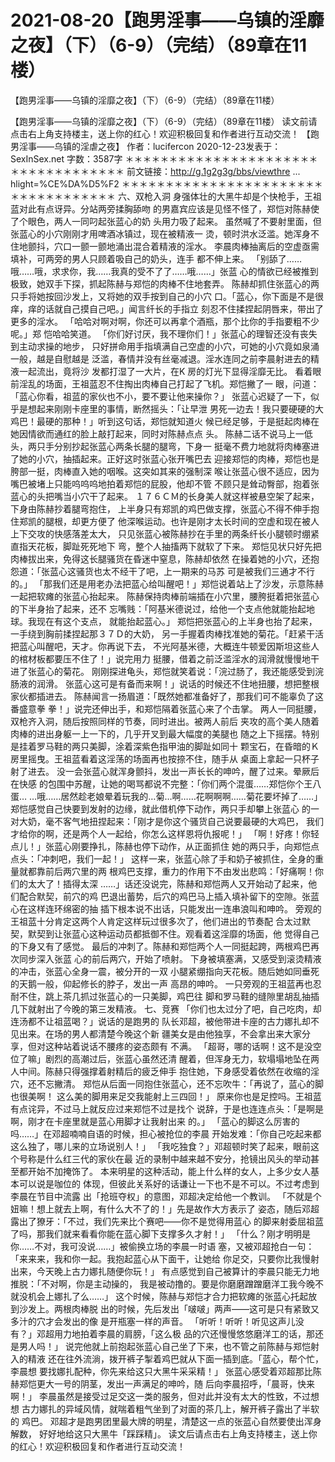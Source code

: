 # 2021-08-20【跑男淫事——乌镇的淫靡之夜】（下）（6-9）（完结）（89章在11楼）



【跑男淫事——乌镇的淫靡之夜】（下）（6-9）（完结）（89章在11楼）



【跑男淫事——乌镇的淫靡之夜】（下）（6-9）（完结）（89章在11楼）
读文前请点击右上角支持楼主，送上你的红心！欢迎积极回复和作者进行互动交流！
【跑男淫事——乌镇的淫虐之夜】
作者：lucifercon 2020-12-23发表于：SexInSex.net 字数：3587字
＊＊＊＊＊＊＊＊＊＊＊＊＊＊＊＊＊＊＊＊＊＊＊＊＊＊＊＊＊＊＊＊＊＊＊
前文链接：http://g.1g2g3g/bbs/viewthre ... hlight=%CE%DA%D5%F2
＊＊＊＊＊＊＊＊＊＊＊＊＊＊＊＊＊＊＊＊＊＊＊＊＊＊＊＊＊＊＊＊＊＊＊
六、双枪入洞
身强体壮的大黑牛却是个快枪手，王祖蓝对此有点讶异。分站两旁揉胸舔吻 的男嘉宾应该是见怪不怪了，郑恺对陈赫使了个眼色，两人一同叼起张蓝心的奶 头用力吸了起来。
虽然喊了不要射里面，但张蓝心的小穴刚刚才用啤酒冰镇过，现在被精液一 烫，顿时洪水泛滥。她浑身不住地颤抖，穴口一颤一颤地涌出混合着精液的淫水。
李晨肉棒抽离后的空虚亟需填补，可两旁的男人只顾着吸自己的奶头，连手 都不伸上来。
「别舔了……哦……哦，求求你，我……我真的受不了了……哦……」张蓝 心的情欲已经被推到极致，她双手下探，抓起陈赫与郑恺的肉棒不住地套弄。
陈赫却抓住张蓝心的两只手将她按回沙发上，又将她的双手按到自己的小穴 口。「蓝心，你下面是不是很痒，痒的话就自己摸自己吧。」闻言纤长的手指立 刻忍不住揉捏起阴唇来，带出了更多的淫水。
「哈哈对啊对啊，你还可以再拿个酒瓶，那个比你的手指要粗不少呢。」郑 恺哈哈笑道。
「你们好讨厌，我不理你们！」张蓝心的理智还没有丧失到主动求操的地步， 只好拼命用手指填满自己空虚的小穴，可她的小穴竟如泉涌一般，越是自慰越是 泛滥，春情并没有丝毫减退。淫水连同之前李晨射进去的精液一起流出，竟将沙 发都打湿了一大片，在K 房的灯光下显得淫靡无比。
看着眼前淫乱的场面，王祖蓝忍不住掏出肉棒自己打起了飞机。郑恺撇了一 眼，问道：「蓝心你看，祖蓝的家伙也不小，要不要让他来操你？」
张蓝心迟疑了一下，似乎是想起来刚刚卡座里的事情，断然摇头：「让早泄 男死一边去！我只要硬硬的大鸡巴！最硬的那种！」听到这句话，郑恺就知道火 候已经足够，于是挺起肉棒在她因情欲而通红的脸上敲打起来，同时对陈赫点点 头。
陈赫二话不说马上一低头，两只手分别抄起张蓝心两条长腿的腿弯，下身一 挺毫不费力地就将肉棒塞进了她的小穴，抽插起来。正好这时张蓝心张开嘴巴去 迎接郑恺的肉棒，郑恺也是胯部一挺，肉棒直入她的咽喉。这突如其来的强制深 喉让张蓝心很不适应，因为嘴巴被堵上只能呜呜呜地拍着郑恺的屁股，他却不管 不顾只是耸动臀部，抱着张蓝心的头把嘴当小穴干了起来。
１７６ＣＭ的长身美人就这样被悬空架了起来，下身由陈赫抄着腿弯抱住， 上半身只有郑凯的鸡巴做支撑，张蓝心不得不伸手抱住郑凯的腿根，却更方便了 他深喉运动。也许是刚才太长时间的空虚和现在被人上下交攻的快感落差太大， 只见张蓝心被陈赫抄在手里的两条纤长小腿顿时绷紧直指天花板，脚趾死死地下 弯，整个人抽搐两下就软了下来。
郑恺见状只好先把肉棒拔出来，免得这长腿骚货在昏迷中窒息，陈赫却依然 在操着她的小穴，还抱怨道：「张蓝心这骚货也太不经干了吧，上一期来的马苏 可是被我们三通才不行的。」
「那我们还是用老办法把蓝心给叫醒吧！」郑恺说着站上了沙发，示意陈赫 一起把软瘫的张蓝心抬起来。
陈赫保持肉棒前端插在小穴里，腰胯挺着把张蓝心的下半身抬了起来，还不 忘嘴贱：「阿基米德说过，给他一个支点他就能抬起地球。我现在有这个支点， 就能抬起蓝心。」
郑恺把张蓝心的上半身也抬了起来，一手绕到胸前揉捏起那３７Ｄ的大奶， 另一手握着肉棒找准她的菊花。「赶紧干活把蓝心叫醒吧，天才。你再说下去， 不光阿基米德，大概连牛顿爱因斯坦这些人的棺材板都要压不住了！」说完用力 挺腰，借着之前泛滥淫水的润滑就慢慢地干进了张蓝心的菊花。
刚刚探进龟头，郑恺就笑着说：「浣过肠了，我还能感受到浣肠液的润滑。 张蓝心这可是有备而来啊！」说话的时候还不住地扭腰，想把整根家伙都插进去。
陈赫闻言一扬眉道：「既然她都准备好了，那我们可不能辜负了这番盛意拳 拳！」说完还伸出手，和郑恺隔着张蓝心来了个击掌。
两人一同挺腰，双枪齐入洞，随后按照同样的节奏，同时进出。被两人前后 夹攻的高个美人随着肉棒的进出身躯一上一下的，几乎开叉到最大幅度的美腿也 随之上下摇摆。特别是挂着罗马鞋的两只美脚，涂着深紫色指甲油的脚趾如同十 颗宝石，在昏暗的Ｋ房里摇曳。王祖蓝看着这淫荡的场面再也按捺不住，随手从 桌面上拿起一只杯子射了进去。
没一会张蓝心就浑身颤抖，发出一声长长的呻吟，醒了过来。晕厥后在快感 的包围中苏醒，让她的喝骂都说不完整：「你们两个混蛋……郑恺你个王八蛋… …哦……居然趁老娘晕着玩我的…菊…啊……花啊啊啊……菊花要坏掉了……」
郑恺感觉自己快要到发射的边缘，就此借机停下动作，两只手却攀上张蓝心 的一对大奶，毫不客气地扭捏起来：「刚才是你这个骚货自己说要最硬的大鸡巴， 我们才给你的啊，还是两个人一起给，你怎么这样恩将仇报呢！」
「啊！好疼！你轻点儿！」张蓝心刚要挣扎，陈赫也停下动作，从正面抓住 她的两只手，向郑恺点点头：「冲刺吧，我们一起！」
这样一来，张蓝心除了手和奶子被抓住，全身的重量就都靠前后两穴里的两 根鸡巴支撑，重力的作用下不由发出悲鸣：「好痛啊！你们的太大了！插得太深 ……」话还没说完，陈赫和郑恺两人又开始动了起来，他们配合默契，前穴的鸡 巴退出蓄势，后穴的鸡巴马上插入填补留下的空隙。张蓝心在这样连环绵密的抽 插下根本说不出话，只能发出一连串浪叫和呻吟。
旁观的王祖蓝十分肯定这两个人肯定这样玩过很多次了，他们进出的节奏配 合太过默契，默契到让张蓝心这种运动员都抵御不住。观看着这淫靡的场面，他 觉得自己的下身又有了感觉。
最后的冲刺了。陈赫和郑恺两个人一同挺起跨，两根鸡巴再次同步深入张蓝 心的前后两穴，开始了喷射。
下身被填塞满，又感受到滚烫精液的冲击，张蓝心全身一震，被分开的一双 小腿紧绷指向天花板。随后她如同垂死的天鹅一般，仰起修长的脖子，发出一声 高昂的呻吟。
一只旁观的王祖蓝再也忍耐不住，跳上茶几抓过张蓝心的一只美脚，鸡巴往 脚和罗马鞋的缝隙里胡乱抽插几下就射出了今晚的第三发精液。
七、竞赛
「你们也太过分了吧，自己吃肉，却连汤都不让祖蓝喝？」说话的是跑男的 队长邓超，被他带进卡座的古力娜扎却不见出来。在场的男人都清楚今晚这个新 疆美女是由他独享，不会拿出来大家分享，但对这种站着说话不腰疼的姿态颇有 不满。
「超哥，哪的话啊！这不是没空位了嘛」剧烈的高潮过后，张蓝心虽然还清 醒着，但浑身无力，软塌塌地坠在两人中间。陈赫只得强撑着射精后的疲乏伸手 抱住她，下身感受着依然在收缩的淫穴，还不忘撇清。
郑恺从后面一同抱住张蓝心，还不忘吹牛：「再说了，蓝心的脚也很美啊！ 这么美的脚用来足交我能射上三四回！」
原来你也是足控吗。王祖蓝有点诧异，不过马上就反应过来郑恺不过是找个 说辞，于是也连连点头：「是啊是啊，刚才在卡座里就是蓝心用脚才让我射出来 的。」
「蓝心的脚这么厉害的吗……」在邓超喃喃自语的时候，担心被抢位的李晨 开始发难：「你自己吃起来都这么独了，哪儿来的立场说别人！」
「我吃独食？」邓超顿时笑了起来，眼前这个号称是什么红三代的家伙在最 近的录制中越来越不安分，抢镜出风头的举动甚至都开始不加掩饰了。
本来明星的这种活动，能上什么样的女人，上多少女人基本可以说是咖位的 体现，但彼此关系好的话谦让一下也不是不可以。不过考虑到李晨在节目中流露 出「抢班夺权」的意图，邓超决定给他一个教训。
「不就是个妞嘛！想上就去上啊，有什么大不了的！」先是故作大方表示了 姿态，随后邓超露出了獠牙：「不过，我们先来比个赛吧——你不是觉得用蓝心 的脚来射委屈祖蓝了吗，那我们就来看看你能在蓝心脚下支撑多久才射！」
「什么？刚才明明是你……不对，我可没说……」被偷换立场的李晨一时语 塞，又被邓超抢白一句：「来来来，我和你一起。我抱起蓝心从下面干，让她给 你足交，只要你比我慢射出来，今天晚上古力娜扎随便你玩！」
有点感觉到自己被算计的李晨只能无力地推脱：「不对啊，你是主动操的， 我是被动撸的。要是你磨磨蹭蹭磨洋工我今晚不就没机会上娜扎了么……」
这个时候，陈赫与郑恺才合力把软瘫的张蓝心托起放到沙发上。两根肉棒脱 出的时候，先后发出「啵啵」两声——这可是只有紧致又多汁的穴才会发出的像 是开瓶塞一样的声音。
「听听！听听！听见这声儿没有？」邓超用力地拍着李晨的肩膀，「这么极 品的穴还慢慢悠悠磨洋工的话，那还是男人吗！」
说完他就上前抱起张蓝心自己坐了下来，也不管之前陈赫与郑恺射入的精液 还在往外流淌，拨开裤子掣着鸡巴就从下面一插到底。「蓝心，帮个忙，李晨想 要找娜扎配种，你先来给这只大黑牛采采精！」
张蓝心感受着邓超那比陈赫郑恺更大一号的阴茎，发出一声满足的呻吟，随 后向李晨招呼，「晨哥，快来啊！」
李晨虽然是接受过足交这一类的服务，但对此并没有太大的性致，不过想想 古力娜扎的异域风情，就喘着粗气坐到了对面的茶几上，解开裤子露出了半软的 鸡巴。
邓超才是跑男团里最大牌的明星，清楚这一点的张蓝心自然要使出浑身解数， 好好地给这只大黑牛「踩踩精」。
读文后请点击右上角支持楼主，送上你的红心！欢迎积极回复和作者进行互动交流！



